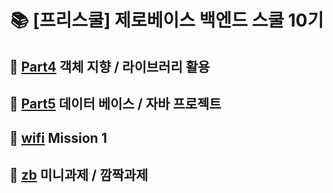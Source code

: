 <h1 align="center">
📚 [프리스쿨] 제로베이스 백엔드 스쿨 10기
</h1>

## 🌚 [Part4](https://github.com/IamAnjaehyun/zero-base/tree/main/part04) 객체 지향 / 라이브러리 활용
## 🌝 [Part5](https://github.com/IamAnjaehyun/zero-base/tree/main/part05) 데이터 베이스 / 자바 프로젝트
## 🌚 [wifi](https://github.com/IamAnjaehyun/zero-base/tree/main/wifi) Mission 1
## 🌝 [zb](https://github.com/IamAnjaehyun/zero-base/tree/main/zb) 미니과제 / 깜짝과제
